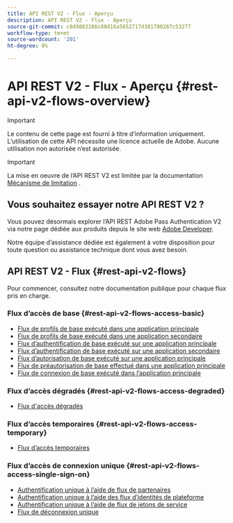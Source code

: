 ```yaml
---
title: API REST V2 - Flux - Aperçu
description: API REST V2 - Flux - Aperçu
source-git-commit: c849882286c88d16a5652717d381700287c53277
workflow-type: tm+mt
source-wordcount: '201'
ht-degree: 0%

---
```



# API REST V2 - Flux - Aperçu {#rest-api-v2-flows-overview}

>[!IMPORTANT]
>
> Le contenu de cette page est fourni à titre d’information uniquement. L’utilisation de cette API nécessite une licence actuelle de Adobe. Aucune utilisation non autorisée n’est autorisée.

>[!IMPORTANT]
>
> La mise en oeuvre de l’API REST V2 est limitée par la documentation [Mécanisme de limitation](/help/authentication/throttling-mechanism.md) .

## Vous souhaitez essayer notre API REST V2 ?

Vous pouvez désormais explorer l’API REST Adobe Pass Authentication V2 via notre page dédiée aux produits depuis le site web [Adobe Developer](https://developer.adobe.com/adobe-pass/).

Notre équipe d’assistance dédiée est également à votre disposition pour toute question ou assistance technique dont vous avez besoin.

## API REST V2 - Flux {#rest-api-v2-flows}

Pour commencer, consultez notre documentation publique pour chaque flux pris en charge.

### Flux d’accès de base {#rest-api-v2-flows-access-basic}

* [Flux de profils de base exécuté dans une application principale](./basic-access-flows/rest-api-v2-basic-profiles-primary-application-flow.md)
* [Flux de profils de base exécuté dans une application secondaire](./basic-access-flows/rest-api-v2-basic-profiles-secondary-application-flow.md)
* [Flux d’authentification de base exécuté sur une application principale](./basic-access-flows/rest-api-v2-basic-authentication-primary-application-flow.md)
* [Flux d’authentification de base exécuté sur une application secondaire](./basic-access-flows/rest-api-v2-basic-authentication-secondary-application-flow.md)
* [Flux d’autorisation de base exécuté sur une application principale](./basic-access-flows/rest-api-v2-basic-authorization-primary-application-flow.md)
* [Flux de préautorisation de base effectué dans une application principale](./basic-access-flows/rest-api-v2-basic-preauthorization-primary-application-flow.md)
* [Flux de connexion de base exécuté dans l’application principale](./basic-access-flows/rest-api-v2-basic-logout-primary-application-flow.md)

### Flux d’accès dégradés {#rest-api-v2-flows-access-degraded}

* [Flux d&#39;accès dégradés](./degraded-access-flows/rest-api-v2-access-degraded-flows.md)

### Flux d’accès temporaires {#rest-api-v2-flows-access-temporary}

* [Flux d’accès temporaires](./temporary-access-flows/rest-api-v2-access-temporary-flows.md)

### Flux d’accès de connexion unique {#rest-api-v2-flows-access-single-sign-on}

* [Authentification unique à l’aide de flux de partenaires](./single-sign-on-access-flows/rest-api-v2-single-sign-on-partner-flows.md)
* [Authentification unique à l’aide des flux d’identités de plateforme](./single-sign-on-access-flows/rest-api-v2-single-sign-on-platform-identity-flows.md)
* [Authentification unique à l’aide de flux de jetons de service](./single-sign-on-access-flows/rest-api-v2-single-sign-on-service-token-flows.md)
* [Flux de déconnexion unique](./single-sign-on-access-flows/rest-api-v2-single-sign-on-logout-flow.md)
